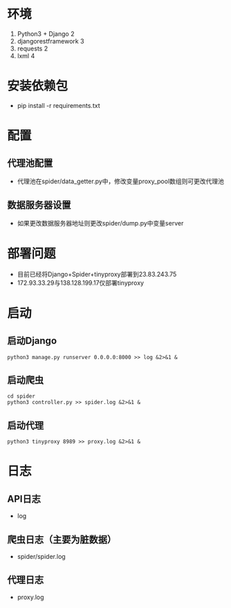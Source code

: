 # 环境
1. Python3 + Django 2
2. djangorestframework 3
3. requests 2
4. lxml 4

# 安装依赖包
- pip install -r requirements.txt

# 配置
## 代理池配置
- 代理池在spider/data_getter.py中，修改变量proxy_pool数组则可更改代理池

## 数据服务器设置
- 如果更改数据服务器地址则更改spider/dump.py中变量server

# 部署问题
- 目前已经将Django+Spider+tinyproxy部署到23.83.243.75
- 172.93.33.29与138.128.199.17仅部署tinyproxy

# 启动
## 启动Django
    python3 manage.py runserver 0.0.0.0:8000 >> log &2>&1 &

## 启动爬虫
    cd spider
    python3 controller.py >> spider.log &2>&1 &

## 启动代理
    python3 tinyproxy 8989 >> proxy.log &2>&1 &

# 日志
## API日志
- log
## 爬虫日志（主要为脏数据）
- spider/spider.log
## 代理日志
- proxy.log